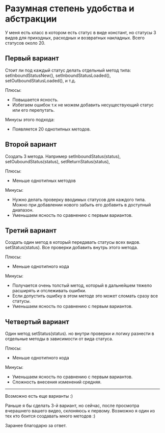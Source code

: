 Разумная степень удобства и абстракции
========

У меня есть класс в котором есть статус в виде констант, но статусы 3 видов для приходных, расходных и возвратных накладных. Всего статусов около 20.

Первый вариант
---

Стоит ли под каждый статус делать отдельный метод типа: setInboundStatusNew(), setInboundStatusLoaded(), setOutboundStatusLoaded(), и т.д.

Плюсы:

- Повышается ясность.
- Избегаем ошибок т.к не можем добавить несуществующий статус или его перепутать.

Минусы этого подхода:

- Появляется 20 однотипных методов.

Второй вариант
---

Создать 3 метода. Например setInboundStatus(status), setOuboundStatus(status), setReturnStatus(status),

Плюсы:

- Меньше однотипных методов

Минусы:

- Нужно делать проверку вводимых статусов для каждого типа. Можно при добавлении нового забыть его добавить в доступный диапазон.
- Уменьшаем ясность по сравнению с первым вариантов.

Третий вариант
---

Создать один метод в который передавать статусы всех видов. setStatus(status). Все проверки добавить внутрь этого метода.

Плюсы:

- Меньше однотипного кода

Минусы:

- Получается очень толстый метод, который в дальнейшем тяжело расширять и отслеживать ошибки.
- Если допустить ошибку в этом методе это может сломать сразу все статусы.
- Уменьшаем ясность по сравнению с первым вариантов.

Четвертый вариант
---

Один метод setStatus(status). но внутри проверки и логику разнести в отдельные методы в зависимости от вида статуса.

Плюсы:

- Меньше однотипного кода

Минусы:

- Уменьшаем ясность по сравнению с первым вариантов.
- Сложность внесения изменений средняя.

---

Возможно есть еще варианты :)

Раньше я бы сделать 3-й вариант, но сейчас, после просмотра вчерашнего вашего видео, склоняюсь к первому.
Возможно я один из тех кто боится создавать много методов :)

Заранее благодарю за ответ.